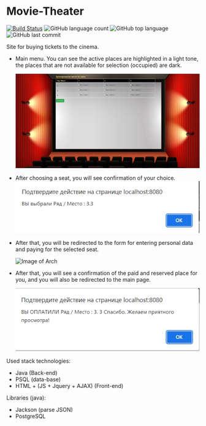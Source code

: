 # Movie-Theater

[![Build Status](https://app.travis-ci.com/GrandEmetak/Movie-Theater.svg?branch=main)](https://app.travis-ci.com/GrandEmetak/Movie-Theater)
![GitHub language count](https://img.shields.io/github/languages/count/GrandEmetak/Movie-Theater)
![GitHub top language](https://img.shields.io/github/languages/top/GrandEmetak/Movie-Theater?logo=java&logoColor=red)
![GitHub last commit](https://img.shields.io/github/last-commit/SGrandEmetak/Movie-Theater?logo=github)



Site for buying tickets to the cinema.

- Main menu.
  You can see the active places are highlighted in a light tone,
  the places that are not available for selection (occupied) are dark.
  
  ![Image of Arch](https://github.com/GrandEmetak/Movie-Theater/blob/main/image/Screenshot_1.jpg)

- After choosing a seat, you will see confirmation of your choice.
  ![Image of Arch](https://github.com/GrandEmetak/Movie-Theater/blob/main/image/Screenshot_2.jpg)
  
- After that,
you will be redirected to the form for entering personal data and paying for the selected seat.
  
  ![Image of Arch](https://github.com/SGrandEmetak/Movie-Theater/blob/main/image/Screenshot_3.jpg)

- After that, you will see a confirmation of the paid and reserved place for you,
  and you will also be redirected to the main page.
  
  ![Image of Arch](https://github.com/GrandEmetak/Movie-Theater/blob/main/image/Screenshot_4.jpg)

 Used stack technologies:
-  Java (Back-end)
-  PSQL (data-base)
-  HTML + (JS + Jquery + AJAX) (Front-end)

 Libraries (java):
-    Jackson (parse JSON)
-    PostgreSQL

